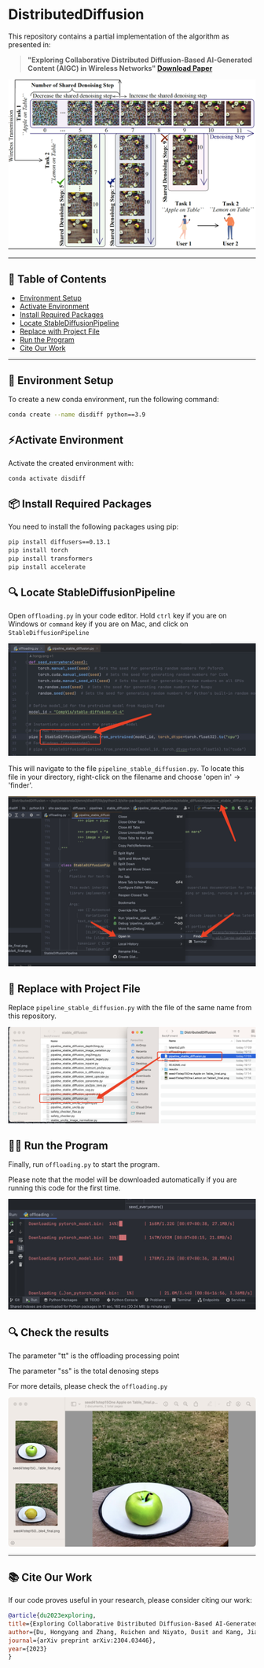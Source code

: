 # DistributedDiffusion

This repository contains a partial implementation of the algorithm as presented in:

> **"Exploring Collaborative Distributed Diffusion-Based AI-Generated Content (AIGC) in Wireless Networks" [Download Paper](mag_paper.pdf)**

![System Model](readme/img0.png)

---

## 📝 Table of Contents
- [Environment Setup](#-environment-setup)
- [Activate Environment](#-activate-environment)
- [Install Required Packages](#-install-required-packages)
- [Locate StableDiffusionPipeline](#-locate-stablediffusionpipeline)
- [Replace with Project File](#-replace-with-project-file)
- [Run the Program](#-run-the-program)
- [Cite Our Work](#-cite-our-work)

---

## 🔧 Environment Setup
To create a new conda environment, run the following command:

```bash
conda create --name disdiff python==3.9
```
## ⚡Activate Environment
Activate the created environment with:
```bash
conda activate disdiff
```

## 📦 Install Required Packages
You need to install the following packages using pip:
```bash
pip install diffusers==0.13.1
pip install torch
pip install transformers
pip install accelerate
```

## 🔍 Locate StableDiffusionPipeline
Open `offloading.py` in your code editor. Hold `ctrl` key if you are on Windows or `command` key if you are on Mac, and click on `StableDiffusionPipeline`

![Location of StableDiffusionPipeline](readme/img1.png)

This will navigate to the file `pipeline_stable_diffusion.py`. To locate this file in your directory, right-click on the filename and choose 'open in' -> 'finder'.

![Location of StableDiffusionPipeline](readme/img2.png)

## 🔄 Replace with Project File
Replace `pipeline_stable_diffusion.py` with the file of the same name from this repository.

![Replace `pipeline_stable_diffusion.py`](readme/img3.png)

## 🏃‍♀️ Run the Program
Finally, run `offloading.py` to start the program.

 Please note that the model will be downloaded automatically if you are running this code for the first time.
 
![Download Automatically](readme/img4.png)

## 🔍 Check the results

The parameter "tt" is the offloading processing point

The parameter "ss" is the total denosing steps

For more details, please check the `offloading.py`

![Results](readme/img5.png)
 
---

## 📚 Cite Our Work

If our code proves useful in your research, please consider citing our work:

```bibtex
@article{du2023exploring,
title={Exploring Collaborative Distributed Diffusion-Based AI-Generated Content (AIGC) in Wireless Networks},
author={Du, Hongyang and Zhang, Ruichen and Niyato, Dusit and Kang, Jiawen and Xiong, Zehui and Kim, Dong In and Poor, H Vincent and others},
journal={arXiv preprint arXiv:2304.03446},
year={2023}
}
```
